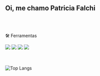## Oi, me chamo Patricia Falchi 


<br>
</br>

🛠️ Ferramentas
<div>
<img loading="lazy" src="https://img.shields.io/badge/Python-3776AB?style=for-the-badge&logo=python&logoColor=white">
<img loading="lazy" src="https://img.shields.io/badge/MySQL-00C7B7?style=for-the-badge&logo=mysql&logoColor=white">
<img loading="lazy" src="https://img.shields.io/badge/PostgreSQL-4169E1?style=for-the-badge&logo=postgresql&logoColor=white">
<img loading="lazy" src="https://img.shields.io/badge/C-00599C?style=for-the-badge&logo=c&logoColor=white">
</div>

<br> </br>
![Top Langs](https://github-readme-stats.vercel.app/api/top-langs/?username=PatriciaFalchi&theme=blue-green)










<!--
**PatriciaFalchi/PatriciaFalchi** is a ✨ _special_ ✨ repository because its `README.md` (this file) appears on your GitHub profile.

Here are some ideas to get you started:

- 🔭 I’m currently working on ...
- 🌱 I’m currently learning ...
- 👯 I’m looking to collaborate on ...
- 🤔 I’m looking for help with ...
- 💬 Ask me about ...
- 📫 How to reach me: ...
- 😄 Pronouns: ...
- ⚡ Fun fact: ...
-->
